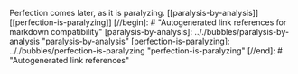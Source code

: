 Perfection comes later, as it is paralyzing.
[[paralysis-by-analysis]]
[[perfection-is-paralyzing]]
[//begin]: # "Autogenerated link references for markdown compatibility"
[paralysis-by-analysis]: .././bubbles/paralysis-by-analysis "paralysis-by-analysis"
[perfection-is-paralyzing]: .././bubbles/perfection-is-paralyzing "perfection-is-paralyzing"
[//end]: # "Autogenerated link references"
